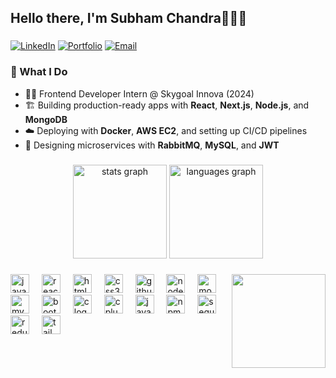 <h2 align="left">Hello there, I'm Subham Chandra👋🧑‍💻</h2>

###
<p align="left">
  <a href="https://www.linkedin.com/in/subham528/" target="_blank"><img alt="LinkedIn" src="https://img.shields.io/badge/LinkedIn-Subham%20Chandra-0077B5?style=flat-square&logo=linkedin"></a>
  <a href="https://www.subhamchandra.me/" target="_blank"><img alt="Portfolio" src="https://img.shields.io/badge/Portfolio-subhamchandra.me-brightgreen?style=flat-square&logo=google-chrome"></a>
  <a href="mailto:subh28909jsr@gmail.com"><img alt="Email" src="https://img.shields.io/badge/Email-Contact%20Me-blue?style=flat-square&logo=gmail"></a>
</p>

### 🚀 What I Do
- 🧑‍💻 Frontend Developer Intern @ Skygoal Innova (2024)
- 🏗️ Building production-ready apps with **React**, **Next.js**, **Node.js**, and **MongoDB**
- ☁️ Deploying with **Docker**, **AWS EC2**, and setting up CI/CD pipelines
- 🔁 Designing microservices with **RabbitMQ**, **MySQL**, and **JWT**

###
<div align="center">
  <img src="https://github-readme-stats.vercel.app/api?username=geeky-hypertext629&hide_title=false&hide_rank=false&show_icons=true&include_all_commits=true&count_private=true&disable_animations=false&theme=dracula&locale=en&hide_border=false" height="150" alt="stats graph"  />
  <img src="https://github-readme-stats.vercel.app/api/top-langs?username=geeky-hypertext629&locale=en&hide_title=false&layout=compact&card_width=320&langs_count=5&theme=dracula&hide_border=false" height="150" alt="languages graph"  />
</div>

###

<img align="right" height="150" src="https://media.licdn.com/dms/image/D4D03AQGb-1KsutGwow/profile-displayphoto-shrink_400_400/0/1692081411687?e=1697673600&v=beta&t=52_5N2YxEJ6_drndyfPk7txAGV8kgsafTYMXl44taJc"  />

###

<div align="left">
  <img src="https://cdn.jsdelivr.net/gh/devicons/devicon/icons/javascript/javascript-original.svg" height="30" alt="javascript logo"  />
  <img width="12" />
  <img src="https://cdn.jsdelivr.net/gh/devicons/devicon/icons/react/react-original.svg" height="30" alt="react logo"  />
  <img width="12" />
  <img src="https://cdn.jsdelivr.net/gh/devicons/devicon/icons/html5/html5-original.svg" height="30" alt="html5 logo"  />
  <img width="12" />
  <img src="https://cdn.jsdelivr.net/gh/devicons/devicon/icons/css3/css3-original.svg" height="30" alt="css3 logo"  />
  <img width="12" />
  <img src="https://cdn.jsdelivr.net/gh/devicons/devicon/icons/github/github-original.svg" height="30" alt="github logo"  />
  <img width="12" />
  <img src="https://cdn.jsdelivr.net/gh/devicons/devicon/icons/nodejs/nodejs-original.svg" height="30" alt="nodejs logo"  />
  <img width="12" />
  <img src="https://cdn.jsdelivr.net/gh/devicons/devicon/icons/mongodb/mongodb-original.svg" height="30" alt="mongodb logo"  />
  <img width="12" />
  <img src="https://cdn.jsdelivr.net/gh/devicons/devicon/icons/mysql/mysql-original.svg" height="30" alt="mysql logo"  />
  <img width="12" />
  <img src="https://cdn.jsdelivr.net/gh/devicons/devicon/icons/bootstrap/bootstrap-original.svg" height="30" alt="bootstrap logo"  />
  <img width="12" />
  <img src="https://cdn.jsdelivr.net/gh/devicons/devicon/icons/c/c-original.svg" height="30" alt="c logo"  />
  <img width="12" />
  <img src="https://cdn.jsdelivr.net/gh/devicons/devicon/icons/cplusplus/cplusplus-original.svg" height="30" alt="cplusplus logo"  />
  <img width="12" />
  <img src="https://cdn.jsdelivr.net/gh/devicons/devicon/icons/java/java-original.svg" height="30" alt="java logo"  />
  <img width="12" />
  <img src="https://cdn.jsdelivr.net/gh/devicons/devicon/icons/npm/npm-original-wordmark.svg" height="30" alt="npm logo"  />
  <img width="12" />
  <img src="https://cdn.jsdelivr.net/gh/devicons/devicon/icons/sequelize/sequelize-original.svg" height="30" alt="sequelize logo"  />
  <img width="12" />
  <img src="https://cdn.jsdelivr.net/gh/devicons/devicon/icons/redux/redux-original.svg" height="30" alt="redux logo"  />
  <img width="12" />
  <img src="https://cdn.jsdelivr.net/gh/devicons/devicon/icons/tailwindcss/tailwindcss-original-wordmark.svg" height="30" alt="tailwindcss logo"  />
</div>


###



###
